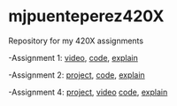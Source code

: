 # mjpuenteperez420X
Repository for my 420X assignments

-Assignment 1: [video](https://youtu.be/IzRkz-hyDoY), [code](Assignment1/Assignment1.frag), [explain](Assignment1/readme.md)

-Assignment 2: [project](https://marzpuente.github.io/mjpuenteperez420X/A2/a2.html), [code](Assignment2/a2.html), [explain](Assignment2/readme.md)

-Assignment 4: [project](https://marzpuente.github.io/mjpuenteperez420X/FinalProject/FinalProject.html), [video](https://youtu.be/rW_KYxPlIdQ) [code](FinalProject/FinalProject.html), [explain](FinalProject/readme.md)
